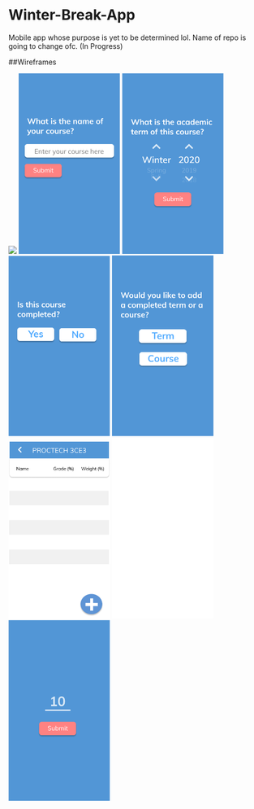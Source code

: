 # Winter-Break-App
Mobile app whose purpose is yet to be determined lol. Name of repo is going to change ofc. (In Progress)

##Wireframes

<p float="left">
  <img src="/wireframes/Home" height = "auto" width = "200">
  <img src="/wireframes/Add Course 1.png" height = "auto" width = "200">
  <img src="/wireframes/Add Course 2.png" height = "auto" width = "200">
  <img src="/wireframes/Add Course 3.png" height = "auto" width = "200">
  <img src="/wireframes/Rectangle 10-1.png" height = "auto" width = "200">
  <img src="/wireframes/Rectangle 10.png" height = "auto" width = "200">
  <img src="/wireframes/Rectangle 5.png" height = "auto" width = "200">
  <img src="/wireframes/Rectangle 9.png" height = "auto" width = "200">

  </p>
